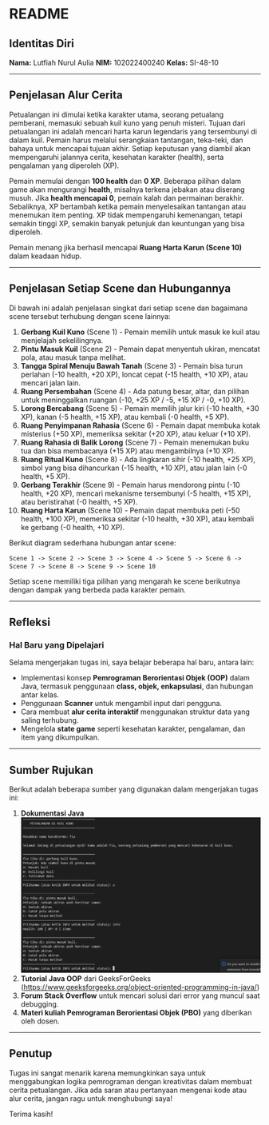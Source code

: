 # README

## Identitas Diri
**Nama:**  Lutfiah Nurul Aulia 
**NIM:**  102022400240
**Kelas:** SI-48-10

---

## Penjelasan Alur Cerita
Petualangan ini dimulai ketika karakter utama, seorang petualang pemberani, memasuki sebuah kuil kuno yang penuh misteri. Tujuan dari petualangan ini adalah mencari harta karun legendaris yang tersembunyi di dalam kuil. Pemain harus melalui serangkaian tantangan, teka-teki, dan bahaya untuk mencapai tujuan akhir. Setiap keputusan yang diambil akan mempengaruhi jalannya cerita, kesehatan karakter (health), serta pengalaman yang diperoleh (XP).

Pemain memulai dengan **100 health** dan **0 XP**. Beberapa pilihan dalam game akan mengurangi **health**, misalnya terkena jebakan atau diserang musuh. Jika **health mencapai 0**, pemain kalah dan permainan berakhir. Sebaliknya, XP bertambah ketika pemain menyelesaikan tantangan atau menemukan item penting. XP tidak mempengaruhi kemenangan, tetapi semakin tinggi XP, semakin banyak petunjuk dan keuntungan yang bisa diperoleh.

Pemain menang jika berhasil mencapai **Ruang Harta Karun (Scene 10)** dalam keadaan hidup.

---

## Penjelasan Setiap Scene dan Hubungannya
Di bawah ini adalah penjelasan singkat dari setiap scene dan bagaimana scene tersebut terhubung dengan scene lainnya:

1. **Gerbang Kuil Kuno** (Scene 1) - Pemain memilih untuk masuk ke kuil atau menjelajah sekelilingnya.
2. **Pintu Masuk Kuil** (Scene 2) - Pemain dapat menyentuh ukiran, mencatat pola, atau masuk tanpa melihat.
3. **Tangga Spiral Menuju Bawah Tanah** (Scene 3) - Pemain bisa turun perlahan (-10 health, +20 XP), loncat cepat (-15 health, +10 XP), atau mencari jalan lain.
4. **Ruang Persembahan** (Scene 4) - Ada patung besar, altar, dan pilihan untuk meninggalkan ruangan (-10, +25 XP / -5, +15 XP / -0, +10 XP).
5. **Lorong Bercabang** (Scene 5) - Pemain memilih jalur kiri (-10 health, +30 XP), kanan (-5 health, +15 XP), atau kembali (-0 health, +5 XP).
6. **Ruang Penyimpanan Rahasia** (Scene 6) - Pemain dapat membuka kotak misterius (+50 XP), memeriksa sekitar (+20 XP), atau keluar (+10 XP).
7. **Ruang Rahasia di Balik Lorong** (Scene 7) - Pemain menemukan buku tua dan bisa membacanya (+15 XP) atau mengambilnya (+10 XP).
8. **Ruang Ritual Kuno** (Scene 8) - Ada lingkaran sihir (-10 health, +25 XP), simbol yang bisa dihancurkan (-15 health, +10 XP), atau jalan lain (-0 health, +5 XP).
9. **Gerbang Terakhir** (Scene 9) - Pemain harus mendorong pintu (-10 health, +20 XP), mencari mekanisme tersembunyi (-5 health, +15 XP), atau beristirahat (-0 health, +5 XP).
10. **Ruang Harta Karun** (Scene 10) - Pemain dapat membuka peti (-50 health, +100 XP), memeriksa sekitar (-10 health, +30 XP), atau kembali ke gerbang (-0 health, +10 XP).

Berikut diagram sederhana hubungan antar scene:
```
Scene 1 -> Scene 2 -> Scene 3 -> Scene 4 -> Scene 5 -> Scene 6 -> Scene 7 -> Scene 8 -> Scene 9 -> Scene 10
```
Setiap scene memiliki tiga pilihan yang mengarah ke scene berikutnya dengan dampak yang berbeda pada karakter pemain.

---

## Refleksi
### Hal Baru yang Dipelajari
Selama mengerjakan tugas ini, saya belajar beberapa hal baru, antara lain:
- Implementasi konsep **Pemrograman Berorientasi Objek (OOP)** dalam Java, termasuk penggunaan **class, objek, enkapsulasi**, dan hubungan antar kelas.
- Penggunaan **Scanner** untuk mengambil input dari pengguna.
- Cara membuat **alur cerita interaktif** menggunakan struktur data yang saling terhubung.
- Mengelola **state game** seperti kesehatan karakter, pengalaman, dan item yang dikumpulkan.

---

## Sumber Rujukan
Berikut adalah beberapa sumber yang digunakan dalam mengerjakan tugas ini:
1. **Dokumentasi Java** 
![picture](image.png)
2. **Tutorial Java OOP** dari GeeksForGeeks (https://www.geeksforgeeks.org/object-oriented-programming-in-java/)
3. **Forum Stack Overflow** untuk mencari solusi dari error yang muncul saat debugging.
4. **Materi kuliah Pemrograman Berorientasi Objek (PBO)** yang diberikan oleh dosen.

---

## Penutup
Tugas ini sangat menarik karena memungkinkan saya untuk menggabungkan logika pemrograman dengan kreativitas dalam membuat cerita petualangan. Jika ada saran atau pertanyaan mengenai kode atau alur cerita, jangan ragu untuk menghubungi saya!

Terima kasih!

